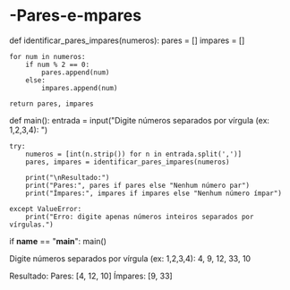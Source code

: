# -Pares-e-mpares
def identificar_pares_impares(numeros):
    pares = []
    impares = []

    for num in numeros:
        if num % 2 == 0:
            pares.append(num)
        else:
            impares.append(num)

    return pares, impares

def main():
    entrada = input("Digite números separados por vírgula (ex: 1,2,3,4): ")

    try:
        numeros = [int(n.strip()) for n in entrada.split(',')]
        pares, impares = identificar_pares_impares(numeros)

        print("\nResultado:")
        print("Pares:", pares if pares else "Nenhum número par")
        print("Ímpares:", impares if impares else "Nenhum número ímpar")

    except ValueError:
        print("Erro: digite apenas números inteiros separados por vírgulas.")

if __name__ == "__main__":
    main()

Digite números separados por vírgula (ex: 1,2,3,4): 4, 9, 12, 33, 10

Resultado:
Pares: [4, 12, 10]
Ímpares: [9, 33]
